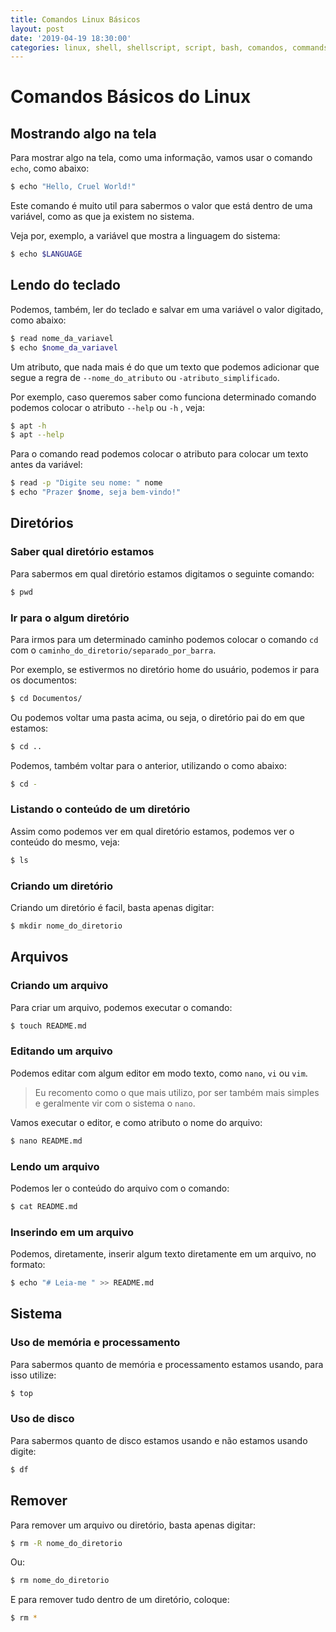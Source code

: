 ```yaml
---
title: Comandos Linux Básicos
layout: post
date: '2019-04-19 18:30:00'
categories: linux, shell, shellscript, script, bash, comandos, commands
---
```


# Comandos Básicos do Linux

## Mostrando algo na tela
Para mostrar algo na tela, como uma informação, vamos usar o comando `echo`, como abaixo:

```bash
$ echo "Hello, Cruel World!"
```

Este comando é muito util para sabermos o valor que está dentro de uma variável, como as que ja existem no sistema. 

Veja por, exemplo, a variável que  mostra a linguagem do sistema:

```bash
$ echo $LANGUAGE
```

## Lendo do teclado
Podemos, também, ler do teclado e salvar em uma variável o valor digitado, como abaixo:

```bash
$ read nome_da_variavel
$ echo $nome_da_variavel
```

Um atributo, que nada mais é do que um texto que podemos adicionar que segue a regra de `--nome_do_atributo` ou `-atributo_simplificado`.

Por exemplo, caso queremos saber como funciona determinado comando podemos colocar o atributo `--help` ou `-h` , veja:

```bash
$ apt -h
$ apt --help
```

Para o comando read podemos colocar o atributo para colocar um texto antes da variável:

```bash
$ read -p "Digite seu nome: " nome
$ echo "Prazer $nome, seja bem-vindo!"
```

## Diretórios
### Saber qual diretório estamos 
Para sabermos em qual diretório estamos digitamos o seguinte comando:

```bash
$ pwd
```

### Ir para o algum diretório
Para irmos para um determinado caminho podemos colocar o comando `cd` com o `caminho_do_diretorio/separado_por_barra`.

Por exemplo, se estivermos no diretório home do usuário, podemos ir para os documentos:

```bash
$ cd Documentos/
```

Ou podemos voltar uma pasta acima, ou seja, o diretório pai do em que estamos:

```bash
$ cd ..
```

Podemos, também voltar para o anterior, utilizando o como abaixo:

```bash
$ cd -
```

### Listando o conteúdo de um diretório
Assim como podemos ver em qual diretório estamos, podemos ver o conteúdo do mesmo, veja:

```bash
$ ls
```

### Criando um diretório
Criando um diretório é facil, basta apenas digitar:

```bash
$ mkdir nome_do_diretorio
```

## Arquivos
### Criando um arquivo
Para criar um arquivo, podemos executar o comando:

```bash
$ touch README.md
```

### Editando um arquivo
Podemos editar com algum editor em modo texto, como `nano`, `vi` ou `vim`. 

>  Eu recomento como o que mais utilizo, por ser também mais simples e geralmente vir com o sistema o `nano`.

Vamos executar o editor, e como atributo o nome do arquivo:
```bash
$ nano README.md
```

### Lendo um arquivo
Podemos ler o conteúdo do arquivo com o comando:

```bash
$ cat README.md
```

### Inserindo em um arquivo
Podemos, diretamente, inserir algum texto diretamente em um arquivo, no formato:

```bash
$ echo "# Leia-me " >> README.md
```

## Sistema
### Uso de memória e processamento
Para sabermos quanto de memória e processamento estamos usando, para isso utilize:

```bash
$ top
```

### Uso de disco
Para sabermos quanto de disco estamos usando e não estamos usando digite:

```bash
$ df
```

## Remover
Para remover um arquivo ou diretório, basta apenas digitar:

```bash
$ rm -R nome_do_diretorio
```

Ou:
```bash
$ rm nome_do_diretorio
```

E para remover tudo dentro de um diretório, coloque:

```bash
$ rm *
```
